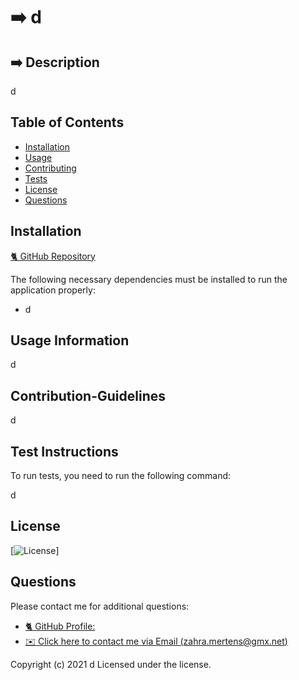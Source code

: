 
# ➡️ d



## ➡️ Description

d

## Table of Contents 
* [Installation](#installation)
* [Usage](#usage-information)
* [Contributing](#contribution-guidelines)
* [Tests](#test-instructions)
* [License](#license)
* [Questions](#questions)

## Installation

[🐈‍ GitHub Repository](https://github.com/d/d)

The following necessary dependencies must be installed to run the application properly: 

* d 


## Usage Information

d

## Contribution-Guidelines

d

## Test Instructions
To run tests, you need to run the following command:

d

## License

[![License](https://img.shields.io/badge/License-NONE-red.svg)]

## Questions

Please contact me for additional questions:

* [🐈‍ GitHub Profile: ](https://github.com/d)
* [✉️ Click here to contact me via Email (zahra.mertens@gmx.net)](mailto:zahra.mertens@gmx.net)
 
Copyright (c) 2021 d Licensed under the  license.
